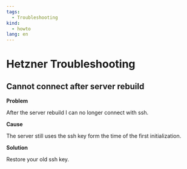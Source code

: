 ```yaml
---
tags:
  - Troubleshooting
kind:
  - howto
lang: en
---
```

# Hetzner Troubleshooting

## Cannot connect after server rebuild

**Problem**

After the server rebuild I can no longer connect with ssh.

**Cause**

The server still uses the ssh key form the time of the first initialization.

**Solution**

Restore your old ssh key.